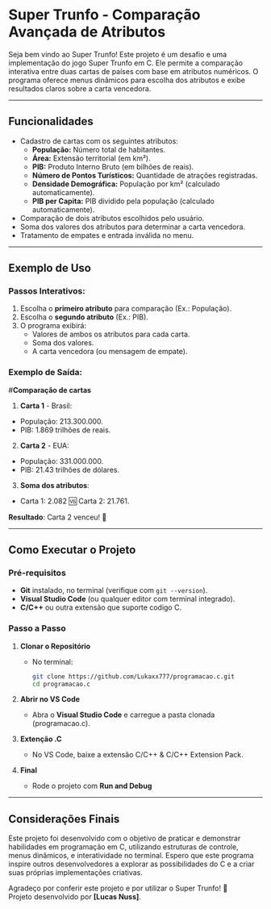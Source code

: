 # Super Trunfo - Comparação Avançada de Atributos

Seja bem vindo ao Super Trunfo! Este projeto é um desafio e uma implementação do jogo Super Trunfo em C. Ele permite a comparação interativa entre duas cartas de países com base em atributos numéricos. O programa oferece menus dinâmicos para escolha dos atributos e exibe resultados claros sobre a carta vencedora.

---

## **Funcionalidades**
- Cadastro de cartas com os seguintes atributos:
  - **População:** Número total de habitantes.
  - **Área:** Extensão territorial (em km²).
  - **PIB:** Produto Interno Bruto (em bilhões de reais).
  - **Número de Pontos Turísticos:** Quantidade de atrações registradas.
  - **Densidade Demográfica:** População por km² (calculado automaticamente).
  - **PIB per Capita:** PIB dividido pela população (calculado automaticamente).
- Comparação de dois atributos escolhidos pelo usuário.
- Soma dos valores dos atributos para determinar a carta vencedora.
- Tratamento de empates e entrada inválida no menu.

---

## **Exemplo de Uso**
### **Passos Interativos:**
1. Escolha o **primeiro atributo** para comparação (Ex.: População).
2. Escolha o **segundo atributo** (Ex.: PIB).
3. O programa exibirá:
   - Valores de ambos os atributos para cada carta.
   - Soma dos valores.
   - A carta vencedora (ou mensagem de empate).

### **Exemplo de Saída:**

#**Comparação de cartas**

1. **Carta 1** - Brasil:
  - População: 213.300.000.
  - PIB: 1.869 trilhões de reais.
2. **Carta 2** - EUA:
  - População: 331.000.000.
  - PIB: 21.43 trilhões de dólares.
3. **Soma dos atributos**:
  - Carta 1: 2.082 :vs: Carta 2: 21.761.

**Resultado**: Carta 2 venceu! :tada:

---

## **Como Executar o Projeto**

### **Pré-requisitos**
- **Git** instalado, no terminal (verifique com `git --version`).
- **Visual Studio Code** (ou qualquer editor com terminal integrado). 
- **C/C++** ou outra extensão que suporte codigo C.

### **Passo a Passo**
1. **Clonar o Repositório**
   - No terminal:
     ```bash
     git clone https://github.com/Lukaxx777/programacao.c.git
     cd programacao.c
     ```
2. **Abrir no VS Code**
   - Abra o **Visual Studio Code** e carregue a pasta clonada (programacao.c).

3. **Extenção .C**
   - No VS Code, baixe a extensão C/C++ & C/C++ Extension Pack.

4. **Final**
   - Rode o projeto com **Run and Debug**

---     

## **Considerações Finais**

 Este projeto foi desenvolvido com o objetivo de praticar e demonstrar habilidades em programação em C, utilizando estruturas de controle, menus dinâmicos, e interatividade no terminal. Espero que este programa inspire outros desenvolvedores a explorar as possibilidades do C e a criar suas próprias implementações criativas.

Agradeço por conferir este projeto e por utilizar o Super Trunfo! 🚀  
Projeto desenvolvido por **[Lucas Nuss]**.  
